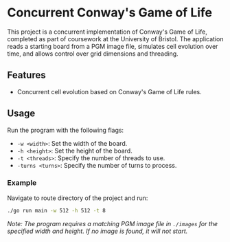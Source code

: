 # Concurrent Conway's Game of Life

This project is a concurrent implementation of Conway's Game of Life, completed as part of coursework at the University of Bristol. The application reads a starting board from a PGM image file, simulates cell evolution over time, and allows control over grid dimensions and threading.

## Features
- Concurrent cell evolution based on Conway's Game of Life rules.

## Usage
Run the program with the following flags:

- `-w <width>`: Set the width of the board.
- `-h <height>`: Set the height of the board.
- `-t <threads>`: Specify the number of threads to use.
- `-turns <turns>`: Specify the number of turns to process.

### Example
Navigate to route directory of the project and run:
```bash
./go run main -w 512 -h 512 -t 8
```

<em> Note: The program requires a matching PGM image file in `./images` for the specified width and height. If no image is found, it will not start. </em>
